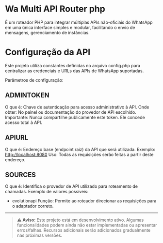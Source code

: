 # Wa Multi API Router php
É um roteador PHP para integrar múltiplas APIs não-oficiais do WhatsApp em uma única interface simples e modular, facilitando o envio de mensagens, gerenciamento de instâncias.


# Configuração da API

Este projeto utiliza constantes definidas no arquivo config.php para centralizar as credenciais e URLs das APIs de WhatsApp suportadas.

Parâmetros de configuração:

## ADMINTOKEN
O que é: Chave de autenticação para acesso administrativo à API.
Onde obter: No painel ou documentação do provedor de API escolhido.
Importante: Nunca compartilhe publicamente este token. Ele concede acesso total à API.

## APIURL
O que é: Endereço base (endpoint raiz) da API que será utilizada.
Exemplo: [http://localhost:8080](http://localhost:8080)
Uso: Todas as requisições serão feitas a partir deste endereço.

## SOURCES
O que é: Identifica o provedor de API utilizado para roteamento de chamadas.
Exemplo de valores possíveis:

* evolutionapi
  Função: Permite ao roteador direcionar as requisições para o adaptador correto.

---

> **⚠ Aviso:** Este projeto está em desenvolvimento ativo. Algumas funcionalidades podem ainda não estar implementadas ou apresentar erros/falhas. Recursos adicionais serão adicionados gradualmente nas próximas versões.